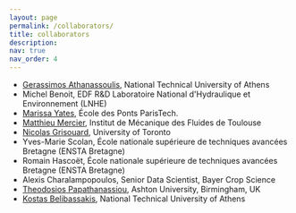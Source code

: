 ```yaml
---
layout: page
permalink: /collaborators/
title: collaborators
description: 
nav: true
nav_order: 4
---
```



<ul>
  <li><a href="https://gerassimos.athanassoulis.net/">Gerassimos Athanassoulis</a>, National Technical University of Athens</li>
  <li>Michel Benoit, EDF R&D Laboratoire National d'Hydraulique et Environnement (LNHE)</li>
  <li><a href="https://www.saint-venant-lab.fr/membres/yates_marissa">Marissa Yates</a>, École des Ponts ParisTech.</li>
  <li><a href="https://www.imft.fr/pages-personnelles/mercier-matthieu/">Matthieu Mercier</a>, Institut de Mécanique des Fluides de Toulouse </li>
  <li><a href="https://sites.physics.utoronto.ca/nicolasgrisouard">Nicolas Grisouard</a>, University of Toronto</li>
  <li>Yves-Marie Scolan, École nationale supérieure de techniques avancées Bretagne (ENSTA Bretagne)</li>
  <li>Romain Hascoët, École nationale supérieure de techniques avancées Bretagne (ENSTA Bretagne)</li>
  <li>Alexis Charalampopoulos, Senior Data Scientist, Bayer Crop Science </li>
  <li><a href="https://research.aston.ac.uk/en/persons/theodosios-papathanasiou">Theodosios Papathanassiou</a>, Ashton University, Birmingham, UK</li>
  <li><a href=" http://arion.naval.ntua.gr/~kbel/">Kostas Belibassakis</a>, National Technical University of Athens</li>
</ul>

